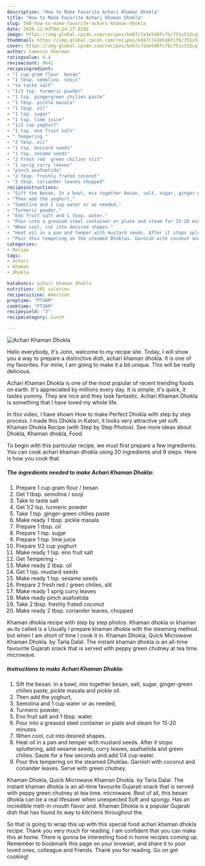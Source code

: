```yaml
---
description: "How to Make Favorite Achari Khaman Dhokla"
title: "How to Make Favorite Achari Khaman Dhokla"
slug: 560-how-to-make-favorite-achari-khaman-dhokla
date: 2020-11-03T04:24:27.828Z
image: https://img-global.cpcdn.com/recipes/bd47c7a3e548fcfb/751x532cq70/achari-khaman-dhokla-recipe-main-photo.jpg
thumbnail: https://img-global.cpcdn.com/recipes/bd47c7a3e548fcfb/751x532cq70/achari-khaman-dhokla-recipe-main-photo.jpg
cover: https://img-global.cpcdn.com/recipes/bd47c7a3e548fcfb/751x532cq70/achari-khaman-dhokla-recipe-main-photo.jpg
author: Cameron Sherman
ratingvalue: 4.4
reviewcount: 9641
recipeingredient:
- "1 cup gram flour  besan"
- "1 tbsp. semolina  sooji"
- "to taste salt"
- "1/2 tsp. turmeric powder"
- "1 tsp. gingergreen chilies paste"
- "1 tbsp. pickle masala"
- "1 tbsp. oil"
- "1 tsp. sugar"
- "1 tsp. lime juice"
- "1/2 cup yoghurt"
- "1 tsp. eno fruit salt"
- " Tempering "
- "2 tbsp. oil"
- "1 tsp. mustard seeds"
- "1 tsp. sesame seeds"
- "2 fresh red  green chilies slit"
- "1 sprig curry leaves"
- "pinch asafoetida"
- "2 tbsp. freshly frated coconut"
- "2 tbsp. coriander leaves chopped"
recipeinstructions:
- "Sift the besan. In a bowl, mix together besan, salt, sugar, ginger-green chilies paste, pickle masala and pickle oil."
- "Then add the yoghurt,"
- "Semolina and 1 cup water or as needed,"
- "Turmeric powder,"
- "Eno fruit salt and 1 tbsp. water."
- "Pour into a greased steel container or plate and steam for 15-20 minutes."
- "When cool, cut into desired shapes."
- "Heat oil in a pan and temper with mustard seeds. After it stops spluttering, add sesame seeds, curry leaves, asafoetida and green chilies. Saute for a few seconds and add 1/4 cup water."
- "Pour this tempering on the steamed Dhoklas. Garnish with coconut and coriander leaves. Serve with green chutney."
categories:
- Recipe
tags:
- achari
- khaman
- dhokla

katakunci: achari khaman dhokla 
nutrition: 101 calories
recipecuisine: American
preptime: "PT40M"
cooktime: "PT36M"
recipeyield: "3"
recipecategory: Lunch

---
```



![Achari Khaman Dhokla](https://img-global.cpcdn.com/recipes/bd47c7a3e548fcfb/751x532cq70/achari-khaman-dhokla-recipe-main-photo.jpg)

Hello everybody, it's John, welcome to my recipe site. Today, I will show you a way to prepare a distinctive dish, achari khaman dhokla. It is one of my favorites. For mine, I am going to make it a bit unique. This will be really delicious.

Achari Khaman Dhokla is one of the most popular of recent trending foods on earth. It's appreciated by millions every day. It is simple, it's quick, it tastes yummy. They are nice and they look fantastic. Achari Khaman Dhokla is something that I have loved my whole life.

In this video, I have shown How to make Perfect Dhokla with step by step process. I made this Dhokla in Katori, it looks very attractive yet soft. Khaman Dhokla Recipe (with Step by Step Photos). See more ideas about Dhokla, Khaman dhokla, Food.


To begin with this particular recipe, we must first prepare a few ingredients. You can cook achari khaman dhokla using 20 ingredients and 9 steps. Here is how you cook that.

<!--inarticleads1-->

##### The ingredients needed to make Achari Khaman Dhokla:

1. Prepare 1 cup gram flour / besan
1. Get 1 tbsp. semolina / sooji
1. Take to taste salt
1. Get 1/2 tsp. turmeric powder
1. Take 1 tsp. ginger-green chilies paste
1. Make ready 1 tbsp. pickle masala
1. Prepare 1 tbsp. oil
1. Prepare 1 tsp. sugar
1. Prepare 1 tsp. lime juice
1. Prepare 1/2 cup yoghurt
1. Make ready 1 tsp. eno fruit salt
1. Get  Tempering -
1. Make ready 2 tbsp. oil
1. Get 1 tsp. mustard seeds
1. Make ready 1 tsp. sesame seeds
1. Prepare 2 fresh red / green chilies, slit
1. Make ready 1 sprig curry leaves
1. Make ready pinch asafoetida
1. Take 2 tbsp. freshly frated coconut
1. Make ready 2 tbsp. coriander leaves, chopped


Khaman dhokla recipe with step by step photos. Khaman dhokla or khaman as its called is a Usually I prepare khaman dhokla with the steaming method. but when I am short of time I cook it in. Khaman Dhokla, Quick Microwave Khaman Dhokla. by Tarla Dalal. The instant khaman dhokla is an all-time favourite Gujarati snack that is served with peppy green chutney at tea time. microwave. 

<!--inarticleads2-->

##### Instructions to make Achari Khaman Dhokla:

1. Sift the besan. In a bowl, mix together besan, salt, sugar, ginger-green chilies paste, pickle masala and pickle oil.
1. Then add the yoghurt,
1. Semolina and 1 cup water or as needed,
1. Turmeric powder,
1. Eno fruit salt and 1 tbsp. water.
1. Pour into a greased steel container or plate and steam for 15-20 minutes.
1. When cool, cut into desired shapes.
1. Heat oil in a pan and temper with mustard seeds. After it stops spluttering, add sesame seeds, curry leaves, asafoetida and green chilies. Saute for a few seconds and add 1/4 cup water.
1. Pour this tempering on the steamed Dhoklas. Garnish with coconut and coriander leaves. Serve with green chutney.


Khaman Dhokla, Quick Microwave Khaman Dhokla. by Tarla Dalal. The instant khaman dhokla is an all-time favourite Gujarati snack that is served with peppy green chutney at tea time. microwave. Best of all, this besan dhokla can be a real lifesaver when unexpected Soft and spongy. Has an incredible melt-in-mouth flavor and. Khaman Dhokla is a popular Gujarati dish that has found its way to kitchens throughout the. 

So that is going to wrap this up with this special food achari khaman dhokla recipe. Thank you very much for reading. I am confident that you can make this at home. There is gonna be interesting food in home recipes coming up. Remember to bookmark this page on your browser, and share it to your loved ones, colleague and friends. Thank you for reading. Go on get cooking!
